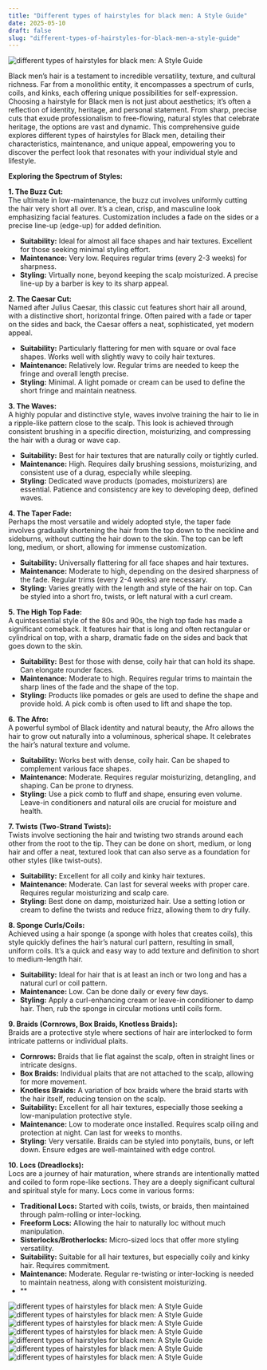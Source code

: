 ```yaml
---
title: "Different types of hairstyles for black men: A Style Guide"
date: 2025-05-10
draft: false
slug: "different-types-of-hairstyles-for-black-men-a-style-guide" 
---
```


![different types of hairstyles for black men: A Style Guide](https://i.pinimg.com/736x/3d/c3/27/3dc327848e0497653172140d06dd1f4d.jpg "different types of hairstyles for black men: A Style Guide")

Black men’s hair is a testament to incredible versatility, texture, and cultural richness. Far from a monolithic entity, it encompasses a spectrum of curls, coils, and kinks, each offering unique possibilities for self-expression. Choosing a hairstyle for Black men is not just about aesthetics; it’s often a reflection of identity, heritage, and personal statement. From sharp, precise cuts that exude professionalism to free-flowing, natural styles that celebrate heritage, the options are vast and dynamic. This comprehensive guide explores different types of hairstyles for Black men, detailing their characteristics, maintenance, and unique appeal, empowering you to discover the perfect look that resonates with your individual style and lifestyle.

**Exploring the Spectrum of Styles:**

**1. The Buzz Cut:**  
The ultimate in low-maintenance, the buzz cut involves uniformly cutting the hair very short all over. It’s a clean, crisp, and masculine look emphasizing facial features. Customization includes a fade on the sides or a precise line-up (edge-up) for added definition.

* **Suitability:** Ideal for almost all face shapes and hair textures. Excellent for those seeking minimal styling effort.
* **Maintenance:** Very low. Requires regular trims (every 2-3 weeks) for sharpness.
* **Styling:** Virtually none, beyond keeping the scalp moisturized. A precise line-up by a barber is key to its sharp appeal.

**2. The Caesar Cut:**  
Named after Julius Caesar, this classic cut features short hair all around, with a distinctive short, horizontal fringe. Often paired with a fade or taper on the sides and back, the Caesar offers a neat, sophisticated, yet modern appeal.

* **Suitability:** Particularly flattering for men with square or oval face shapes. Works well with slightly wavy to coily hair textures.
* **Maintenance:** Relatively low. Regular trims are needed to keep the fringe and overall length precise.
* **Styling:** Minimal. A light pomade or cream can be used to define the short fringe and maintain neatness.

**3. The Waves:**  
A highly popular and distinctive style, waves involve training the hair to lie in a ripple-like pattern close to the scalp. This look is achieved through consistent brushing in a specific direction, moisturizing, and compressing the hair with a durag or wave cap.

* **Suitability:** Best for hair textures that are naturally coily or tightly curled.
* **Maintenance:** High. Requires daily brushing sessions, moisturizing, and consistent use of a durag, especially while sleeping.
* **Styling:** Dedicated wave products (pomades, moisturizers) are essential. Patience and consistency are key to developing deep, defined waves.

**4. The Taper Fade:**  
Perhaps the most versatile and widely adopted style, the taper fade involves gradually shortening the hair from the top down to the neckline and sideburns, without cutting the hair down to the skin. The top can be left long, medium, or short, allowing for immense customization.

* **Suitability:** Universally flattering for all face shapes and hair textures.
* **Maintenance:** Moderate to high, depending on the desired sharpness of the fade. Regular trims (every 2-4 weeks) are necessary.
* **Styling:** Varies greatly with the length and style of the hair on top. Can be styled into a short fro, twists, or left natural with a curl cream.

**5. The High Top Fade:**  
A quintessential style of the 80s and 90s, the high top fade has made a significant comeback. It features hair that is long and often rectangular or cylindrical on top, with a sharp, dramatic fade on the sides and back that goes down to the skin.

* **Suitability:** Best for those with dense, coily hair that can hold its shape. Can elongate rounder faces.
* **Maintenance:** Moderate to high. Requires regular trims to maintain the sharp lines of the fade and the shape of the top.
* **Styling:** Products like pomades or gels are used to define the shape and provide hold. A pick comb is often used to lift and shape the top.

**6. The Afro:**  
A powerful symbol of Black identity and natural beauty, the Afro allows the hair to grow out naturally into a voluminous, spherical shape. It celebrates the hair’s natural texture and volume.

* **Suitability:** Works best with dense, coily hair. Can be shaped to complement various face shapes.
* **Maintenance:** Moderate. Requires regular moisturizing, detangling, and shaping. Can be prone to dryness.
* **Styling:** Use a pick comb to fluff and shape, ensuring even volume. Leave-in conditioners and natural oils are crucial for moisture and health.

**7. Twists (Two-Strand Twists):**  
Twists involve sectioning the hair and twisting two strands around each other from the root to the tip. They can be done on short, medium, or long hair and offer a neat, textured look that can also serve as a foundation for other styles (like twist-outs).

* **Suitability:** Excellent for all coily and kinky hair textures.
* **Maintenance:** Moderate. Can last for several weeks with proper care. Requires regular moisturizing and scalp care.
* **Styling:** Best done on damp, moisturized hair. Use a setting lotion or cream to define the twists and reduce frizz, allowing them to dry fully.

**8. Sponge Curls/Coils:**  
Achieved using a hair sponge (a sponge with holes that creates coils), this style quickly defines the hair’s natural curl pattern, resulting in small, uniform coils. It’s a quick and easy way to add texture and definition to short to medium-length hair.

* **Suitability:** Ideal for hair that is at least an inch or two long and has a natural curl or coil pattern.
* **Maintenance:** Low. Can be done daily or every few days.
* **Styling:** Apply a curl-enhancing cream or leave-in conditioner to damp hair. Then, rub the sponge in circular motions until coils form.

**9. Braids (Cornrows, Box Braids, Knotless Braids):**  
Braids are a protective style where sections of hair are interlocked to form intricate patterns or individual plaits.

* **Cornrows:** Braids that lie flat against the scalp, often in straight lines or intricate designs.
* **Box Braids:** Individual plaits that are not attached to the scalp, allowing for more movement.
* **Knotless Braids:** A variation of box braids where the braid starts with the hair itself, reducing tension on the scalp.
* **Suitability:** Excellent for all hair textures, especially those seeking a low-manipulation protective style.
* **Maintenance:** Low to moderate once installed. Requires scalp oiling and protection at night. Can last for weeks to months.
* **Styling:** Very versatile. Braids can be styled into ponytails, buns, or left down. Ensure edges are well-maintained with edge control.

**10. Locs (Dreadlocks):**  
Locs are a journey of hair maturation, where strands are intentionally matted and coiled to form rope-like sections. They are a deeply significant cultural and spiritual style for many. Locs come in various forms:

* **Traditional Locs:** Started with coils, twists, or braids, then maintained through palm-rolling or inter-locking.
* **Freeform Locs:** Allowing the hair to naturally loc without much manipulation.
* **Sisterlocks/Brotherlocks:** Micro-sized locs that offer more styling versatility.
* **Suitability:** Suitable for all hair textures, but especially coily and kinky hair. Requires commitment.
* **Maintenance:** Moderate. Regular re-twisting or inter-locking is needed to maintain neatness, along with consistent moisturizing.
* \*\*

![different types of hairstyles for black men: A Style Guide](https://www.menshairstylestoday.com/wp-content/uploads/2018/03/Black-Men-Haircuts.jpg "different types of hairstyles for black men: A Style Guide") ![different types of hairstyles for black men: A Style Guide](https://i.pinimg.com/originals/ea/2c/10/ea2c1083ef87c1b1bb614bd6b9aa80b7.jpg "different types of hairstyles for black men: A Style Guide") ![different types of hairstyles for black men: A Style Guide](https://haircutinspiration.com/wp-content/uploads/2023/03/haircuts-for-black-men-1.jpg "different types of hairstyles for black men: A Style Guide") ![different types of hairstyles for black men: A Style Guide](https://haircutinspiration.com/wp-content/uploads/2023/02/haircuts-for-black-men-5.jpg "different types of hairstyles for black men: A Style Guide") ![different types of hairstyles for black men: A Style Guide](https://www.harlemworldmagazine.com/wp-content/uploads/2023/01/hair-991.jpg "different types of hairstyles for black men: A Style Guide") ![different types of hairstyles for black men: A Style Guide](https://www.menshairstyletrends.com/wp-content/uploads/2016/05/germainewalker_and_Simple_part-Cool-black-hairstyles-men.jpg "different types of hairstyles for black men: A Style Guide") ![different types of hairstyles for black men: A Style Guide](https://nextluxury.com/wp-content/uploads/Drop-Fade-_jjdavis93.jpg "different types of hairstyles for black men: A Style Guide")